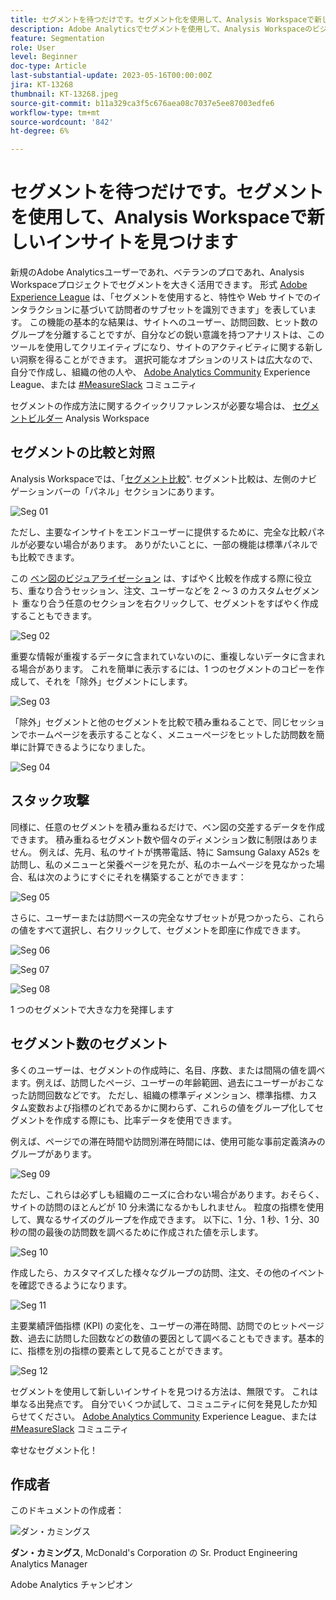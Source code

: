 ```yaml
---
title: セグメントを待つだけです。セグメント化を使用して、Analysis Workspaceで新しいインサイトを見つけます
description: Adobe Analyticsでセグメントを使用して、Analysis Workspaceのビジュアライゼーションとフリーフォームテーブルから新しいインサイトを見つける方法を説明します。
feature: Segmentation
role: User
level: Beginner
doc-type: Article
last-substantial-update: 2023-05-16T00:00:00Z
jira: KT-13268
thumbnail: KT-13268.jpeg
source-git-commit: b11a329ca3f5c676aea08c7037e5ee87003edfe6
workflow-type: tm+mt
source-wordcount: '842'
ht-degree: 6%

---
```



# セグメントを待つだけです。セグメントを使用して、Analysis Workspaceで新しいインサイトを見つけます

新規のAdobe Analyticsユーザーであれ、ベテランのプロであれ、Analysis Workspaceプロジェクトでセグメントを大きく活用できます。 形式 [Adobe Experience League](https://experienceleague.adobe.com/docs/analytics/components/segmentation/seg-overview.html?lang=ja) は、「セグメントを使用すると、特性や Web サイトでのインタラクションに基づいて訪問者のサブセットを識別できます」を表しています。 この機能の基本的な結果は、サイトへのユーザー、訪問回数、ヒット数のグループを分離することですが、自分などの鋭い意識を持つアナリストは、このツールを使用してクリエイティブになり、サイトのアクティビティに関する新しい洞察を得ることができます。 選択可能なオプションのリストは広大なので、自分で作成し、組織の他の人や、 [Adobe Analytics Community](https://experienceleaguecommunities.adobe.com/t5/adobe-analytics/ct-p/adobe-analytics-community?profile.language=ja) Experience League、または [#MeasureSlack](https://www.measure.chat/) コミュニティ

セグメントの作成方法に関するクイックリファレンスが必要な場合は、 [セグメントビルダー](https://experienceleague.adobe.com/docs/analytics/components/segmentation/segmentation-workflow/seg-build.html?lang=en) Analysis Workspace

## セグメントの比較と対照

Analysis Workspaceでは、「[セグメント比較](https://experienceleague.adobe.com/docs/analytics/analyze/analysis-workspace/panels/segment-comparison/segment-comparison.html?lang=ja)&quot;. セグメント比較は、左側のナビゲーションバーの「パネル」セクションにあります。

![Seg 01](assets/seg01.png)

ただし、主要なインサイトをエンドユーザーに提供するために、完全な比較パネルが必要ない場合があります。 ありがたいことに、一部の機能は標準パネルでも比較できます。

この [ベン図のビジュアライゼーション](https://experienceleague.adobe.com/docs/analytics/analyze/analysis-workspace/visualizations/venn.html?lang=ja) は、すばやく比較を作成する際に役立ち、重なり合うセッション、注文、ユーザーなどを 2 ～ 3 のカスタムセグメント 重なり合う任意のセクションを右クリックして、セグメントをすばやく作成することもできます。

![Seg 02](assets/s02.png)

重要な情報が重複するデータに含まれていないのに、重複しないデータに含まれる場合があります。 これを簡単に表示するには、1 つのセグメントのコピーを作成して、それを「除外」セグメントにします。

![Seg 03](assets/s03.png)

「除外」セグメントと他のセグメントを比較で積み重ねることで、同じセッションでホームページを表示することなく、メニューページをヒットした訪問数を簡単に計算できるようになりました。

![Seg 04](assets/s04.png)

## スタック攻撃

同様に、任意のセグメントを積み重ねるだけで、ベン図の交差するデータを作成できます。 積み重ねるセグメント数や個々のディメンション数に制限はありません。 例えば、先月、私のサイトが携帯電話、特に Samsung Galaxy A52s を訪問し、私のメニューと栄養ページを見たが、私のホームページを見なかった場合、私は次のようにすぐにそれを構築することができます：

![Seg 05](assets/s05.png)

さらに、ユーザーまたは訪問ベースの完全なサブセットが見つかったら、これらの値をすべて選択し、右クリックして、セグメントを即座に作成できます。

![Seg 06](assets/s06.png)

![Seg 07](assets/s07.png)

![Seg 08](assets/s08.png)

1 つのセグメントで大きな力を発揮します

## セグメント数のセグメント

多くのユーザーは、セグメントの作成時に、名目、序数、または間隔の値を調べます。例えば、訪問したページ、ユーザーの年齢範囲、過去にユーザーがおこなった訪問回数などです。 ただし、組織の標準ディメンション、標準指標、カスタム変数および指標のどれであるかに関わらず、これらの値をグループ化してセグメントを作成する際にも、比率データを使用できます。

例えば、ページでの滞在時間や訪問別滞在時間には、使用可能な事前定義済みのグループがあります。

![Seg 09](assets/s09.png)

ただし、これらは必ずしも組織のニーズに合わない場合があります。おそらく、サイトの訪問のほとんどが 10 分未満になるかもしれません。 粒度の指標を使用して、異なるサイズのグループを作成できます。 以下に、1 分、1 秒、1 分、30 秒の間の最後の訪問数を調べるために作成された値を示します。

![Seg 10](assets/s10.png)

作成したら、カスタマイズした様々なグループの訪問、注文、その他のイベントを確認できるようになります。

![Seg 11](assets/s11.png)

主要業績評価指標 (KPI) の変化を、ユーザーの滞在時間、訪問でのヒットページ数、過去に訪問した回数などの数値の要因として調べることもできます。基本的に、指標を別の指標の要素として見ることができます。

![Seg 12](assets/s12.png)

セグメントを使用して新しいインサイトを見つける方法は、無限です。 これは単なる出発点です。 自分でいくつか試して、コミュニティに何を発見したか知らせてください。 [Adobe Analytics Community](https://experienceleaguecommunities.adobe.com/t5/adobe-analytics/ct-p/adobe-analytics-community?profile.language=ja) Experience League、または [#MeasureSlack](https://www.measure.chat/) コミュニティ

幸せなセグメント化！

## 作成者

このドキュメントの作成者：

![ダン・カミングス](assets/seg13.png)

**ダン・カミングス**, McDonald&#39;s Corporation の Sr. Product Engineering Analytics Manager

Adobe Analytics チャンピオン

